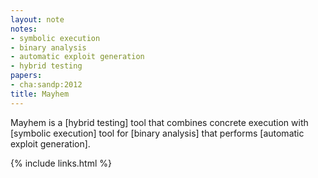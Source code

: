 ```yaml
---
layout: note
notes:
- symbolic execution
- binary analysis
- automatic exploit generation
- hybrid testing
papers:
- cha:sandp:2012
title: Mayhem
---
```


Mayhem is a [hybrid testing] tool that combines concrete execution with
[symbolic execution] tool for [binary analysis] that performs [automatic
exploit generation].

{% include links.html %}
